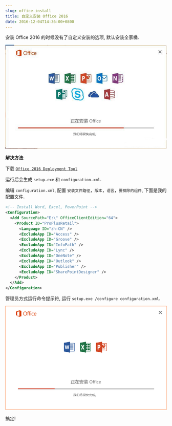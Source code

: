 ```yaml
---
slug: office-install
title: 自定义安装 Office 2016
date: 2016-12-04T14:36:00+0800
---
```

安装 Office 2016 的时候没有了自定义安装的选项, 默认安装全家桶.

![](office_before.jpg "Before")

**解决方法**

下载 [`Office 2016 Deployment Tool`](https://www.microsoft.com/en-us/download/details.aspx?id=49117)

运行后会生成 `setup.exe` 和 `configuration.xml`.

编辑 `configuration.xml`, 配置 `安装文件路径`，`版本`，`语言`，`要排除的组件`, 下面是我的配置文件.

```xml
<!-- Install Word, Excel, PowerPoint -->
<Configuration>
  <Add SourcePath="E:\" OfficeClientEdition="64">
    <Product ID="ProPlusRetail">
      <Language ID="zh-CN" />
      <ExcludeApp ID="Access" />
      <ExcludeApp ID="Groove" />
      <ExcludeApp ID="InfoPath" />
      <ExcludeApp ID="Lync" />
      <ExcludeApp ID="OneNote" />
      <ExcludeApp ID="Outlook" />
      <ExcludeApp ID="Publisher" />
      <ExcludeApp ID="SharePointDesigner" />
    </Product>
  </Add>
</Configuration>
```

管理员方式运行命令提示符, 运行 `setup.exe /configure configuration.xml`.

![](office_after.png "After")

搞定!
